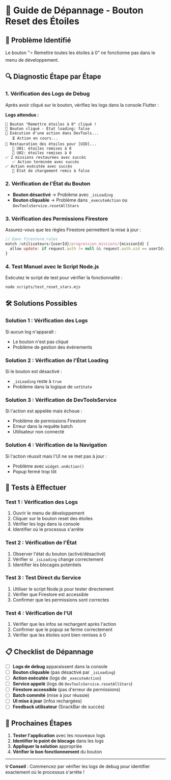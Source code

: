 # 🔧 Guide de Dépannage - Bouton Reset des Étoiles

## 🚨 Problème Identifié
Le bouton "⭐ Remettre toutes les étoiles à 0" ne fonctionne pas dans le menu de développement.

## 🔍 Diagnostic Étape par Étape

### **1. Vérification des Logs de Debug**
Après avoir cliqué sur le bouton, vérifiez les logs dans la console Flutter :

**Logs attendus :**
```
🎯 Bouton "Remettre étoiles à 0" cliqué !
🔘 Bouton cliqué - État loading: false
🔄 Exécution d'une action dans DevTools...
   ⏳ Action en cours...
🔄 Restauration des étoiles pour [UID]...
   🎯 U01: étoiles remises à 0
   🎯 U02: étoiles remises à 0
✅ 2 missions restaurées avec succès
   ✅ Action terminée avec succès
✅ Action exécutée avec succès
   🔄 État de chargement remis à false
```

### **2. Vérification de l'État du Bouton**
- **Bouton désactivé** → Problème avec `_isLoading`
- **Bouton cliquable** → Problème dans `_executeAction` ou `DevToolsService.resetAllStars`

### **3. Vérification des Permissions Firestore**
Assurez-vous que les règles Firestore permettent la mise à jour :
```javascript
// Dans firestore.rules
match /utilisateurs/{userId}/progression_missions/{missionId} {
  allow update: if request.auth != null && request.auth.uid == userId;
}
```

### **4. Test Manuel avec le Script Node.js**
Exécutez le script de test pour vérifier la fonctionnalité :
```bash
node scripts/test_reset_stars.mjs
```

## 🛠️ Solutions Possibles

### **Solution 1 : Vérification des Logs**
Si aucun log n'apparaît :
- Le bouton n'est pas cliqué
- Problème de gestion des événements

### **Solution 2 : Vérification de l'État Loading**
Si le bouton est désactivé :
- `_isLoading` reste à `true`
- Problème dans la logique de `setState`

### **Solution 3 : Vérification de DevToolsService**
Si l'action est appelée mais échoue :
- Problème de permissions Firestore
- Erreur dans la requête batch
- Utilisateur non connecté

### **Solution 4 : Vérification de la Navigation**
Si l'action réussit mais l'UI ne se met pas à jour :
- Problème avec `widget.onAction()`
- Popup fermé trop tôt

## 🧪 Tests à Effectuer

### **Test 1 : Vérification des Logs**
1. Ouvrir le menu de développement
2. Cliquer sur le bouton reset des étoiles
3. Vérifier les logs dans la console
4. Identifier où le processus s'arrête

### **Test 2 : Vérification de l'État**
1. Observer l'état du bouton (activé/désactivé)
2. Vérifier si `_isLoading` change correctement
3. Identifier les blocages potentiels

### **Test 3 : Test Direct du Service**
1. Utiliser le script Node.js pour tester directement
2. Vérifier que Firestore est accessible
3. Confirmer que les permissions sont correctes

### **Test 4 : Vérification de l'UI**
1. Vérifier que les infos se rechargent après l'action
2. Confirmer que le popup se ferme correctement
3. Vérifier que les étoiles sont bien remises à 0

## 📋 Checklist de Dépannage

- [ ] **Logs de debug** apparaissent dans la console
- [ ] **Bouton cliquable** (pas désactivé par `_isLoading`)
- [ ] **Action exécutée** (logs de `_executeAction`)
- [ ] **Service appelé** (logs de `DevToolsService.resetAllStars`)
- [ ] **Firestore accessible** (pas d'erreur de permissions)
- [ ] **Batch commité** (mise à jour réussie)
- [ ] **UI mise à jour** (infos rechargées)
- [ ] **Feedback utilisateur** (SnackBar de succès)

## 🚀 Prochaines Étapes

1. **Tester l'application** avec les nouveaux logs
2. **Identifier le point de blocage** dans les logs
3. **Appliquer la solution** appropriée
4. **Vérifier le bon fonctionnement** du bouton

---

**💡 Conseil** : Commencez par vérifier les logs de debug pour identifier exactement où le processus s'arrête !
